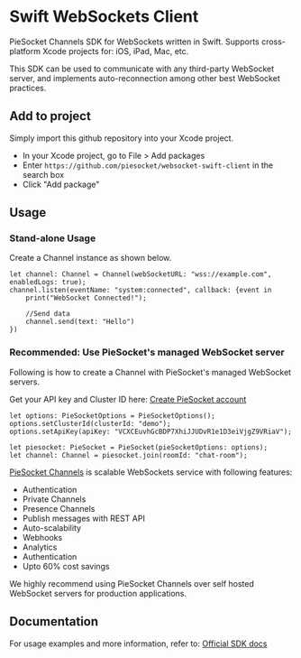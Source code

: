 # Swift WebSockets Client

PieSocket Channels SDK for WebSockets written in Swift.
Supports cross-platform Xcode projects for:  iOS, iPad, Mac, etc.

This SDK can be used to communicate with any third-party WebSocket server,
and implements auto-reconnection among other best WebSocket practices.


## Add to project
Simply import this github repository into your Xcode project.

 - In your Xcode project, go to File > Add packages
 - Enter `https://github.com/piesocket/websocket-swift-client` in the search box
 - Click "Add package"


## Usage

### Stand-alone Usage
Create a Channel instance as shown below.
```
let channel: Channel = Channel(webSocketURL: "wss://example.com", enabledLogs: true);
channel.listen(eventName: "system:connected", callback: {event in
    print("WebSocket Connected!");

    //Send data
    channel.send(text: "Hello")
})
```

### Recommended: Use PieSocket's managed WebSocket server
Following is how to create a Channel with PieSocket's managed WebSocket servers.

Get your API key and Cluster ID here: [Create PieSocket account](https://www.piesocket.com/app/v4/register)

```
let options: PieSocketOptions = PieSocketOptions();
options.setClusterId(clusterId: "demo");
options.setApiKey(apiKey: "VCXCEuvhGcBDP7XhiJJUDvR1e1D3eiVjgZ9VRiaV");

let piesocket: PieSocket = PieSocket(pieSocketOptions: options);
let channel: Channel = piesocket.join(roomId: "chat-room");
```



[PieSocket Channels](https://piesocket.com/channels) is scalable WebSockets service with following features:
  - Authentication
  - Private Channels
  - Presence Channels
  - Publish messages with REST API
  - Auto-scalability
  - Webhooks
  - Analytics
  - Authentication
  - Upto 60% cost savings

We highly recommend using PieSocket Channels over self hosted WebSocket servers for production applications.

## Documentation
For usage examples and more information, refer to: [Official SDK docs](https://www.piesocket.com/docs/3.0/ios-websockets)